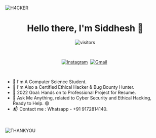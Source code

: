 ![H4CKER](https://i.cdn.turner.com/money/technology/superhero-hackers/confessions-of-a-hacktivist/media/animated-gifs/hacktivist_scn03_120315.gif)
<p>
<h1 align="center"><b>Hello there, I'm Siddhesh 👋</b></h1>
</p>


<p align="center">
    <img align="center" alt="visitors" src="https://profile-counter.glitch.me/WhiteHat-Hunter/count.svg" />
</p>

<br>

<p align="center">
<a href="https://instagram.com/ft.siddhesh"><img src="https://img.shields.io/badge/instagram-%23E4405F.svg?&style=for-the-badge&logo=instagram&logoColor=white" alt="Instagram"/></a>&nbsp;
<a href="mailto:mr.siddhesh07@gmail.com?subject=Hello%20Siddhesh"><img src="https://img.shields.io/badge/gmail-%23D14836.svg?&style=for-the-badge&logo=gmail&logoColor=white" alt="Gmail"/></a>&nbsp;
</p>    
<br>

- 🔭 I'm A Computer Science Student.
- 🌱 I'm Also a Certified Ethical Hacker & Bug Bounty Hunter.
- 🎯 2022 Goal: Hands on to Professional Project for Resume.
- 💬 Ask Me Anything, related to Cyber Security and Ethical Hacking, Ready to Help. 😄
-  📬 Contact me : Whatsapp - +91 9172814140.
<br>

![THANKYOU](https://media4.giphy.com/media/95P1vO6r7rsk0/giphy.gif)
   
<br>
